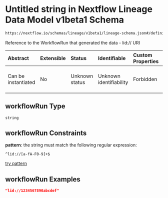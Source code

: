 # Untitled string in Nextflow Lineage Data Model v1beta1 Schema

```txt
https://nextflow.io/schemas/lineage/v1beta1/lineage-schema.json#/definitions/FileOutput/properties/workflowRun
```

Reference to the WorkflowRun that generated the data - lid:// URI

| Abstract            | Extensible | Status         | Identifiable            | Custom Properties | Additional Properties | Access Restrictions | Defined In                                                                                                   |
| :------------------ | :--------- | :------------- | :---------------------- | :---------------- | :-------------------- | :------------------ | :----------------------------------------------------------------------------------------------------------- |
| Can be instantiated | No         | Unknown status | Unknown identifiability | Forbidden         | Allowed               | none                | [nextflow-lineage-v1beta1-schema.json\*](../out/nextflow-lineage-v1beta1-schema.json "open original schema") |

## workflowRun Type

`string`

## workflowRun Constraints

**pattern**: the string must match the following regular expression:&#x20;

```regexp
^lid://[a-fA-F0-9]+$
```

[try pattern](https://regexr.com/?expression=%5Elid%3A%2F%2F%5Ba-fA-F0-9%5D%2B%24 "try regular expression with regexr.com")

## workflowRun Examples

```json
"lid://1234567890abcdef"
```
